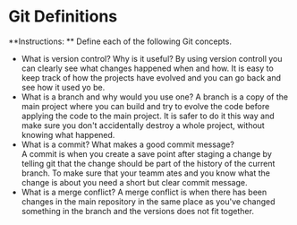 # Git Definitions

**Instructions: ** Define each of the following Git concepts.

* What is version control?  Why is it useful?
	By using version controll you can clearly see what changes happened when and how. It is easy to keep track of how the projects have evolved and you can go back and see how it used yo be. 
* What is a branch and why would you use one?
	A branch is a copy of the main project where you can build and try to evolve the code before applying the code to the main project. It is safer to do it this way and make sure you don't accidentally destroy a whole project, without knowing what happened.
* What is a commit? What makes a good commit message?	
	A commit is when you create a save point after staging a change by telling git that the change should be part of the history of the current branch. To make sure that your teamm ates and you know what the change is about you need a short but clear commit message. 
* What is a merge conflict?
	A merge conflict is when there has been changes in the main repository in the same place as you've changed something in the branch and the versions does not fit together.